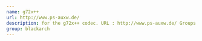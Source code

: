 ```yaml
---
name: g72x++
url: http://www.ps-auxw.de/
description: for the g72x++ codec. URL : http://www.ps-auxw.de/ Groups : blackarch blackarch-wireless
group: blackarch
---
```

